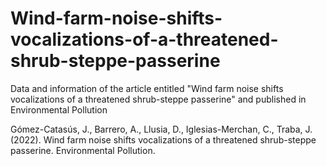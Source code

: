 # Wind-farm-noise-shifts-vocalizations-of-a-threatened-shrub-steppe-passerine
Data and information of the article entitled "Wind farm noise shifts vocalizations of a threatened shrub-steppe passerine" and published in Environmental Pollution

Gómez-Catasús, J., Barrero, A., Llusia, D., Iglesias-Merchan, C., Traba, J. (2022). Wind farm noise shifts vocalizations of a threatened shrub-steppe passerine. Environmental Pollution.
